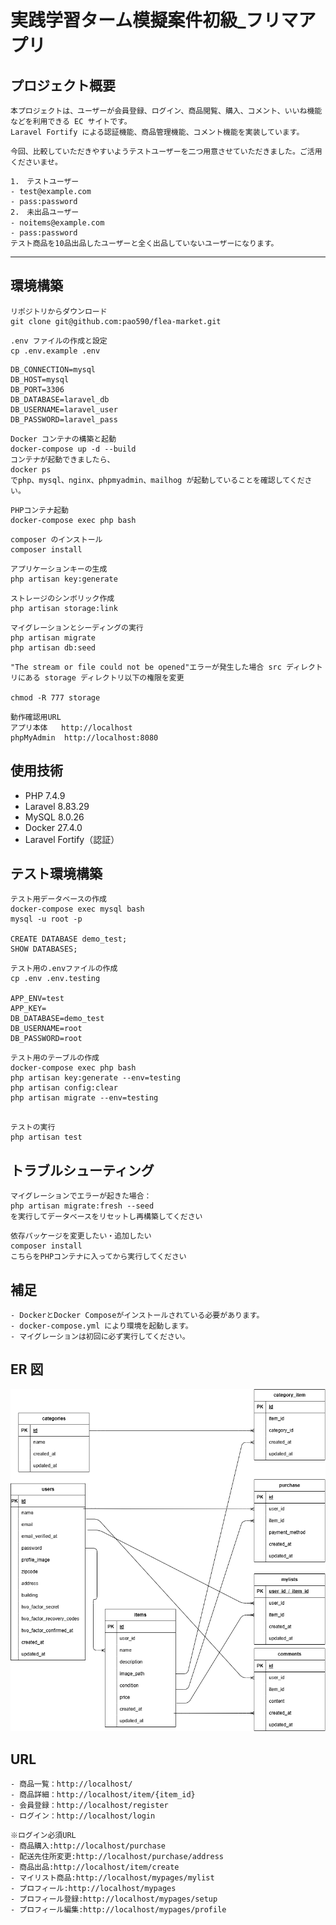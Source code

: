# 実践学習ターム模擬案件初級\_フリマアプリ

## プロジェクト概要
```
本プロジェクトは、ユーザーが会員登録、ログイン、商品閲覧、購入、コメント、いいね機能などを利用できる EC サイトです。  
Laravel Fortify による認証機能、商品管理機能、コメント機能を実装しています。
```
```
今回、比較していただきやすいようテストユーザーを二つ用意させていただきました。ご活用くださいませ。
```
```
1.　テストユーザー　
- test@example.com  
- pass:password
2.　未出品ユーザー　
- noitems@example.com　
- pass:password
テスト商品を10品出品したユーザーと全く出品していないユーザーになります。
```

---

## 環境構築

```
リポジトリからダウンロード
git clone git@github.com:pao590/flea-market.git

```
```
.env ファイルの作成と設定
cp .env.example .env
```

```
DB_CONNECTION=mysql
DB_HOST=mysql
DB_PORT=3306
DB_DATABASE=laravel_db
DB_USERNAME=laravel_user
DB_PASSWORD=laravel_pass
```
```
Docker コンテナの構築と起動
docker-compose up -d --build
コンテナが起動できましたら、
docker ps
でphp、mysql、nginx、phpmyadmin、mailhog が起動していることを確認してください。
```

```
PHPコンテナ起動
docker-compose exec php bash
```
```
composer のインストール
composer install

```
```
アプリケーションキーの生成
php artisan key:generate

```
```
ストレージのシンボリック作成
php artisan storage:link

```
```
マイグレーションとシーディングの実行
php artisan migrate
php artisan db:seed

```
```
"The stream or file could not be opened"エラーが発生した場合 src ディレクトリにある storage ディレクトリ以下の権限を変更

chmod -R 777 storage
```
```
動作確認用URL
アプリ本体	http://localhost
phpMyAdmin	http://localhost:8080

```

## 使用技術

- PHP 7.4.9
- Laravel 8.83.29
- MySQL 8.0.26
- Docker 27.4.0
- Laravel Fortify（認証）

## テスト環境構築

```
テスト用データベースの作成
docker-compose exec mysql bash
mysql -u root -p

CREATE DATABASE demo_test;
SHOW DATABASES;

```
```
テスト用の.envファイルの作成
cp .env .env.testing

APP_ENV=test
APP_KEY=
DB_DATABASE=demo_test
DB_USERNAME=root
DB_PASSWORD=root
```

```
テスト用のテーブルの作成
docker-compose exec php bash
php artisan key:generate --env=testing
php artisan config:clear
php artisan migrate --env=testing


```
```
テストの実行
php artisan test
```

## トラブルシューティング

```
マイグレーションでエラーが起きた場合：
php artisan migrate:fresh --seed
を実行してデータベースをリセットし再構築してください
```
```
依存パッケージを変更したい・追加したい
composer install
こちらをPHPコンテナに入ってから実行してください
```

## 補足
```
- DockerとDocker Composeがインストールされている必要があります。
- docker-compose.yml により環境を起動します。
- マイグレーションは初回に必ず実行してください。
```

## ER 図
![ER図](ER.drawio.png)

## URL
```
- 商品一覧：http://localhost/
- 商品詳細：http://localhost/item/{item_id}
- 会員登録：http://localhost/register
- ログイン：http://localhost/login
```

```
※ログイン必須URL
- 商品購入:http://localhost/purchase
- 配送先住所変更:http://localhost/purchase/address
- 商品出品:http://localhost/item/create
- マイリスト商品:http://localhost/mypages/mylist
- プロフィール:http://localhost/mypages
- プロフィール登録:http://localhost/mypages/setup
- プロフィール編集:http://localhost/mypages/profile
```
